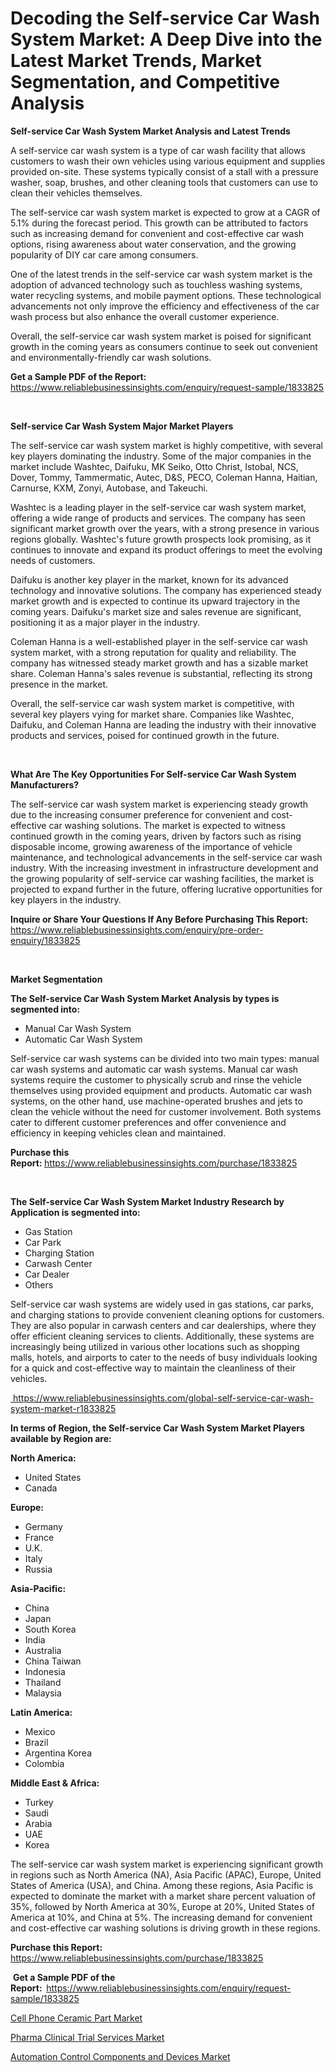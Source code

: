 <p><h1>Decoding the Self-service Car Wash System Market: A Deep Dive into the Latest Market Trends, Market Segmentation, and Competitive Analysis</h1></p><p><strong>Self-service Car Wash System Market Analysis and Latest Trends</strong></p>
<p><p>A self-service car wash system is a type of car wash facility that allows customers to wash their own vehicles using various equipment and supplies provided on-site. These systems typically consist of a stall with a pressure washer, soap, brushes, and other cleaning tools that customers can use to clean their vehicles themselves.</p><p>The self-service car wash system market is expected to grow at a CAGR of 5.1% during the forecast period. This growth can be attributed to factors such as increasing demand for convenient and cost-effective car wash options, rising awareness about water conservation, and the growing popularity of DIY car care among consumers.</p><p>One of the latest trends in the self-service car wash system market is the adoption of advanced technology such as touchless washing systems, water recycling systems, and mobile payment options. These technological advancements not only improve the efficiency and effectiveness of the car wash process but also enhance the overall customer experience.</p><p>Overall, the self-service car wash system market is poised for significant growth in the coming years as consumers continue to seek out convenient and environmentally-friendly car wash solutions.</p></p>
<p><strong>Get a Sample PDF of the Report:&nbsp;</strong> <a href="https://www.reliablebusinessinsights.com/enquiry/request-sample/1833825">https://www.reliablebusinessinsights.com/enquiry/request-sample/1833825</a></p>
<p>&nbsp;</p>
<p><strong>Self-service Car Wash System Major Market Players</strong></p>
<p><p>The self-service car wash system market is highly competitive, with several key players dominating the industry. Some of the major companies in the market include Washtec, Daifuku, MK Seiko, Otto Christ, Istobal, NCS, Dover, Tommy, Tammermatic, Autec, D&S, PECO, Coleman Hanna, Haitian, Carnurse, KXM, Zonyi, Autobase, and Takeuchi.</p><p>Washtec is a leading player in the self-service car wash system market, offering a wide range of products and services. The company has seen significant market growth over the years, with a strong presence in various regions globally. Washtec's future growth prospects look promising, as it continues to innovate and expand its product offerings to meet the evolving needs of customers.</p><p>Daifuku is another key player in the market, known for its advanced technology and innovative solutions. The company has experienced steady market growth and is expected to continue its upward trajectory in the coming years. Daifuku's market size and sales revenue are significant, positioning it as a major player in the industry.</p><p>Coleman Hanna is a well-established player in the self-service car wash system market, with a strong reputation for quality and reliability. The company has witnessed steady market growth and has a sizable market share. Coleman Hanna's sales revenue is substantial, reflecting its strong presence in the market.</p><p>Overall, the self-service car wash system market is competitive, with several key players vying for market share. Companies like Washtec, Daifuku, and Coleman Hanna are leading the industry with their innovative products and services, poised for continued growth in the future.</p></p>
<p>&nbsp;</p>
<p><strong>What Are The Key Opportunities For Self-service Car Wash System Manufacturers?</strong></p>
<p><p>The self-service car wash system market is experiencing steady growth due to the increasing consumer preference for convenient and cost-effective car washing solutions. The market is expected to witness continued growth in the coming years, driven by factors such as rising disposable income, growing awareness of the importance of vehicle maintenance, and technological advancements in the self-service car wash industry. With the increasing investment in infrastructure development and the growing popularity of self-service car washing facilities, the market is projected to expand further in the future, offering lucrative opportunities for key players in the industry.</p></p>
<p><strong>Inquire or Share Your Questions If Any Before Purchasing This Report:</strong> <a href="https://www.reliablebusinessinsights.com/enquiry/pre-order-enquiry/1833825">https://www.reliablebusinessinsights.com/enquiry/pre-order-enquiry/1833825</a></p>
<p>&nbsp;</p>
<p><strong>Market Segmentation</strong></p>
<p><strong>The Self-service Car Wash System Market Analysis by types is segmented into:</strong></p>
<p><ul><li>Manual Car Wash System</li><li>Automatic Car Wash System</li></ul></p>
<p><p>Self-service car wash systems can be divided into two main types: manual car wash systems and automatic car wash systems. Manual car wash systems require the customer to physically scrub and rinse the vehicle themselves using provided equipment and products. Automatic car wash systems, on the other hand, use machine-operated brushes and jets to clean the vehicle without the need for customer involvement. Both systems cater to different customer preferences and offer convenience and efficiency in keeping vehicles clean and maintained.</p></p>
<p><strong>Purchase this Report:&nbsp;</strong><a href="https://www.reliablebusinessinsights.com/purchase/1833825">https://www.reliablebusinessinsights.com/purchase/1833825</a></p>
<p>&nbsp;</p>
<p><strong>The Self-service Car Wash System Market Industry Research by Application is segmented into:</strong></p>
<p><ul><li>Gas Station</li><li>Car Park</li><li>Charging Station</li><li>Carwash Center</li><li>Car Dealer</li><li>Others</li></ul></p>
<p><p>Self-service car wash systems are widely used in gas stations, car parks, and charging stations to provide convenient cleaning options for customers. They are also popular in carwash centers and car dealerships, where they offer efficient cleaning services to clients. Additionally, these systems are increasingly being utilized in various other locations such as shopping malls, hotels, and airports to cater to the needs of busy individuals looking for a quick and cost-effective way to maintain the cleanliness of their vehicles.</p></p>
<p><a href="https://www.reliablebusinessinsights.com/global-self-service-car-wash-system-market-r1833825">&nbsp;https://www.reliablebusinessinsights.com/global-self-service-car-wash-system-market-r1833825</a></p>
<p><strong>In terms of Region, the Self-service Car Wash System Market Players available by Region are:</strong></p>
<p>
    <p> <strong> North America: </strong>
        <ul>
            <li>United States</li>
            <li>Canada</li>
        </ul>
        </p> 
    <p> <strong> Europe: </strong>
        <ul>
            <li>Germany</li>
            <li>France</li>
            <li>U.K.</li>
            <li>Italy</li>
            <li>Russia</li>
        </ul>
        </p> 
    <p> <strong> Asia-Pacific: </strong>
        <ul>
            <li>China</li>
            <li>Japan</li>
            <li>South Korea</li>
            <li>India</li>
            <li>Australia</li>
            <li>China Taiwan</li>
            <li>Indonesia</li>
            <li>Thailand</li>
            <li>Malaysia</li>
        </ul>
        </p> 
    <p> <strong> Latin America: </strong>
        <ul>
            <li>Mexico</li>
            <li>Brazil</li>
            <li>Argentina Korea</li>
            <li>Colombia</li>
        </ul>
        </p> 
    <p> <strong> Middle East & Africa: </strong>
        <ul>
            <li>Turkey</li>
            <li>Saudi</li>
            <li>Arabia</li>
            <li>UAE</li>
            <li>Korea</li>
        </ul>
    </p>
    </p>
<p><p>The self-service car wash system market is experiencing significant growth in regions such as North America (NA), Asia Pacific (APAC), Europe, United States of America (USA), and China. Among these regions, Asia Pacific is expected to dominate the market with a market share percent valuation of 35%, followed by North America at 30%, Europe at 20%, United States of America at 10%, and China at 5%. The increasing demand for convenient and cost-effective car washing solutions is driving growth in these regions.</p></p>
<p><strong>Purchase this Report: </strong><a href="https://www.reliablebusinessinsights.com/purchase/1833825">https://www.reliablebusinessinsights.com/purchase/1833825</a></p>
<p>&nbsp;<strong>Get a Sample PDF of the Report:&nbsp;&nbsp;</strong><a href="https://www.reliablebusinessinsights.com/enquiry/request-sample/1833825">https://www.reliablebusinessinsights.com/enquiry/request-sample/1833825</a></p>
<p><strong></strong></p>
<p><p><a href="https://www.linkedin.com/pulse/decoding-cell-phone-ceramic-part-market-metrics-share-trends-p2bde">Cell Phone Ceramic Part Market</a></p><p><a href="https://www.linkedin.com/pulse/pharma-clinical-trial-services-market-competitive-analysis-trends-vjaae">Pharma Clinical Trial Services Market</a></p><p><a href="https://www.linkedin.com/pulse/automation-control-components-devices-market-research-report-im3ne">Automation Control Components and Devices Market</a></p></p>
